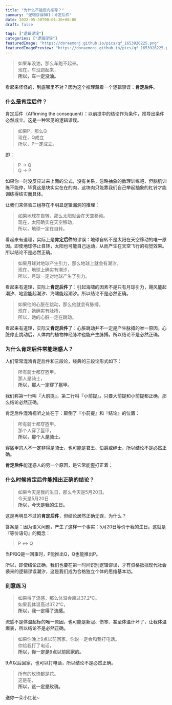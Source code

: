 ```yaml
---
title: "为什么不能反向推导？"
summary: "逻辑谬误001：肯定后件"
date: 2022-05-30T00:01:26+08:00
draft: false

tags: ["逻辑谬误"]
categories: ["逻辑谬误"]
featuredImage: "https://doraemonj.github.io/pics/qf_1653926225.png"
featuredImagePreview: "https://doraemonj.github.io/pics/qf_1653926225.png"
---
```


>   如果车没油，那么车跑不起来。<br />现在，车没跑起来，<br />
>   **所以，车一定没油。**

看起来怪怪的，到底哪里不对？因为这个推理藏着一个逻辑谬误：**肯定后件**。

### 什么是肯定后件？

肯定后件（Affirming the consequent）：以前提中的结论作为条件，推导出条件必然成立。这是一种常见的逻辑谬误。

>  如果P，那么Q<br />
>  现在，Q成立<br />
>  所以，P一定成立。

即：

>  P → Q <br />
>  Q → P 

如果你一时没反应过来上面的公式，没有关系，忽略抽象的数理训练吧，但脑肌训练不能停，毕竟这是块实实在在的肉，这块肉只能靠我们自己举起抽象的杠铃才能训练得结实而具体。

让我们来体验三组存在不明显逻辑漏洞的推理：

> 如果地球在自转，那么太阳就会在天空移动。<br />现在，太阳确实在天空移动，<br />所以，地球一定在自转。

看起来有道理，实际上是**肯定后件**的谬误：地球自转不是太阳在天空移动的唯一原因。即使地球停止自转，太阳也可能自己运动，从而产生在天空飞行的视觉效果。所以结论不是必然正确。

>   如果月球对地球产生引力，那么地球上就会有潮汐。<br />现在，地球上确实有潮汐，<br />所以，月球一定对地球产生了引力。

看起来有道理，实际上**肯定后件**了：引起海啸的因素不是只有月球引力，飓风能起潮汐、地震能起潮汐、海啸能起潮汐。所以结论不是必然正确。

>   如果他的心脏在跳动，那么他就会有脉搏。<br />
>   现在，她确实有脉搏，<br />
>   所以，她的心脏一定在跳动。

看起来有道理，实际又**肯定后件**了：心脏跳动并不一定是产生脉搏的唯一原因。心脏停止跳动后，人体内的植物神经脉冲也能产生脉搏。所以结论不是必然正确。

### 为什么肯定后件常能迷惑人？

人们常常混淆肯定后件和三段论，经典的三段论形式如下：

>   所有骑士都穿盔甲。<br />那人是骑士，<br />
>   **所以，那人一定穿了盔甲。**

我们称第一行叫『大前提』，第二行叫『小前提』。只要大前提和小前提都正确，那么结论必然正确。

肯定后件混淆视听之处在于：颠倒了『小前提』和『结论』的位置：

>   所有骑士都穿盔甲。<br />那个人穿了盔甲，<br />
>   **所以，那个人是骑士。**

穿盔甲的人不一定非得是骑士，也可能是君王、伯爵或绅士，所以结论不是必然正确。

**肯定后件**能迷惑人的另一个原因，是它常能歪打正着：

### 什么时候肯定后件能推出正确的结论？

>   如果今天是我的生日，那么今天是5月20日。<br />
>   今天是5月20日<br />**所以，今天是我的生日。**

这是再明显不过的**肯定后件**，但结论居然正确无误，为什么？

答案是：因为语义问题，产生了这样一个事实：5月20日等价于我的生日。这就是『等价语句』的概念：

>   P ↔ Q

当P和Q是一回事时，P能推出Q，Q也能推出P。

所以，即使结论正确，我们也要在第一时间识别逻辑谬误，才有资格抵挡现代社会袭来的逻辑谬误潮汐，这是我们成为合格独立个体的思维基本功。

### 刻意练习

>   如果得了流感，那么体温会超过37.2°C。<br />
>   如果我体温高过37.2°C，<br />
>   **所以，我一定得了流感。**

流感不是体温超标的唯一原因，也可能是新冠、伤寒、甚至体温计坏了，让我体温爆表，所以结论不是必然正确。

>   如果你晚上9点以前回家，你说一定会和我打电话。<br />
>   你给我打了电话，<br />
>   **所以，你一定是9点以前回家的。**

9点以后回家，也可以打电话，所以结论不是必然正确。

>   所有的玫瑰都是花。<br />
>   这是花，<br />
>   **所以，这一定是玫瑰。**

送你一朵小红花~